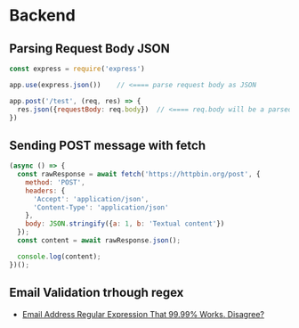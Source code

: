 # Backend

## Parsing Request Body JSON

```js
const express = require('express')

app.use(express.json())    // <==== parse request body as JSON

app.post('/test', (req, res) => {
  res.json({requestBody: req.body})  // <==== req.body will be a parsed JSON object
})
```

## Sending POST message with fetch

```js
(async () => {
  const rawResponse = await fetch('https://httpbin.org/post', {
    method: 'POST',
    headers: {
      'Accept': 'application/json',
      'Content-Type': 'application/json'
    },
    body: JSON.stringify({a: 1, b: 'Textual content'})
  });
  const content = await rawResponse.json();

  console.log(content);
})();
```

## Email Validation trhough regex

+ [Email Address Regular Expression That 99.99% Works. Disagree? ](https://emailregex.com/)
